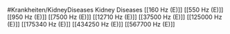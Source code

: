 #Krankheiten/KidneyDiseases
Kidney Diseases
[[160 Hz (E)]]
[[550 Hz (E)]]
[[950 Hz (E)]]
[[7500 Hz (E)]]
[[12710 Hz (E)]]
[[37500 Hz (E)]]
[[125000 Hz (E)]]
[[175340 Hz (E)]]
[[434250 Hz (E)]]
[[567700 Hz (E)]]